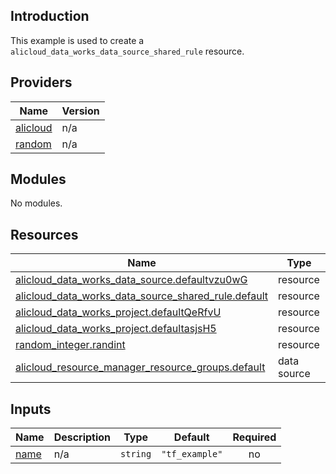 ## Introduction

This example is used to create a `alicloud_data_works_data_source_shared_rule` resource.

<!-- BEGIN_TF_DOCS -->
## Providers

| Name | Version |
|------|---------|
| <a name="provider_alicloud"></a> [alicloud](#provider\_alicloud) | n/a |
| <a name="provider_random"></a> [random](#provider\_random) | n/a |

## Modules

No modules.

## Resources

| Name | Type |
|------|------|
| [alicloud_data_works_data_source.defaultvzu0wG](https://registry.terraform.io/providers/aliyun/alicloud/latest/docs/resources/data_works_data_source) | resource |
| [alicloud_data_works_data_source_shared_rule.default](https://registry.terraform.io/providers/aliyun/alicloud/latest/docs/resources/data_works_data_source_shared_rule) | resource |
| [alicloud_data_works_project.defaultQeRfvU](https://registry.terraform.io/providers/aliyun/alicloud/latest/docs/resources/data_works_project) | resource |
| [alicloud_data_works_project.defaultasjsH5](https://registry.terraform.io/providers/aliyun/alicloud/latest/docs/resources/data_works_project) | resource |
| [random_integer.randint](https://registry.terraform.io/providers/hashicorp/random/latest/docs/resources/integer) | resource |
| [alicloud_resource_manager_resource_groups.default](https://registry.terraform.io/providers/aliyun/alicloud/latest/docs/data-sources/resource_manager_resource_groups) | data source |

## Inputs

| Name | Description | Type | Default | Required |
|------|-------------|------|---------|:--------:|
| <a name="input_name"></a> [name](#input\_name) | n/a | `string` | `"tf_example"` | no |
<!-- END_TF_DOCS -->

